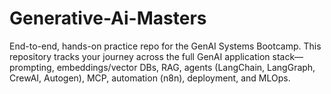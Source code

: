 # Generative-Ai-Masters
End-to-end, hands-on practice repo for the GenAI Systems Bootcamp. This repository tracks your journey across the full GenAI application stack—prompting, embeddings/vector DBs, RAG, agents (LangChain, LangGraph, CrewAI, Autogen), MCP, automation (n8n), deployment, and MLOps.
